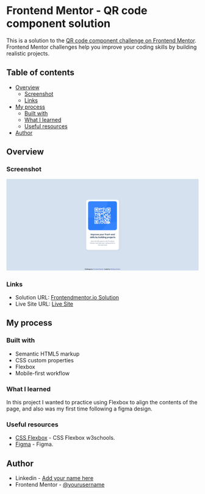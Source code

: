 # Frontend Mentor - QR code component solution

This is a solution to the [QR code component challenge on Frontend Mentor](https://www.frontendmentor.io/challenges/qr-code-component-iux_sIO_H). Frontend Mentor challenges help you improve your coding skills by building realistic projects. 

## Table of contents

- [Overview](#overview)
  - [Screenshot](#screenshot)
  - [Links](#links)
- [My process](#my-process)
  - [Built with](#built-with)
  - [What I learned](#what-i-learned)
  - [Useful resources](#useful-resources)
- [Author](#author)

## Overview

### Screenshot

![](./preview.png)

### Links

- Solution URL: [Frontendmentor.io Solution](https://your-solution-url.com)
- Live Site URL: [Live Site](https://your-live-site-url.com)

## My process

### Built with

- Semantic HTML5 markup
- CSS custom properties
- Flexbox
- Mobile-first workflow

### What I learned

In this project I wanted to practice using Flexbox to align the contents of the page, and also was my first time following a figma design.

### Useful resources

- [CSS Flexbox](https://www.w3schools.com/css/css3_flexbox.asp) - CSS Flexbox w3schools.
- [Figma](https://www.figma.com) - Figma.

## Author

- Linkedin - [Add your name here](https://www.your-site.com)
- Frontend Mentor - [@yourusername](https://www.frontendmentor.io/profile/yourusername)